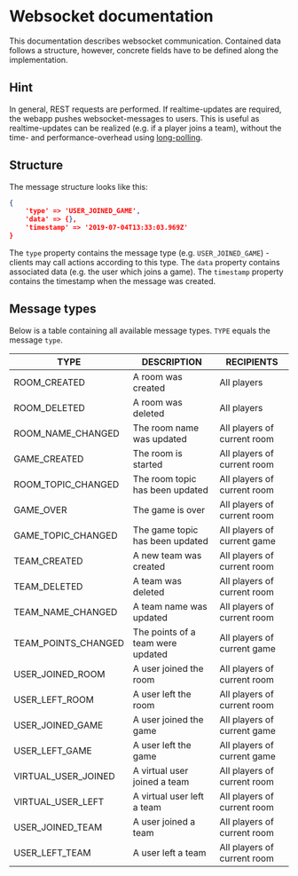 # Websocket documentation
This documentation describes websocket communication. Contained data follows a structure, however, concrete fields have to be defined along the implementation.

## Hint
In general, REST requests are performed. If realtime-updates are required, the webapp pushes websocket-messages to users. This is useful as realtime-updates can be realized (e.g. if a player joins a team), without the time- and performance-overhead using [long-polling](https://ably.com/blog/websockets-vs-long-polling).  

## Structure

The message structure looks like this:
```json
{
    'type' => 'USER_JOINED_GAME',
    'data' => {},
    'timestamp' => '2019-07-04T13:33:03.969Z'
}
```
The `type` property contains the message type (e.g. `USER_JOINED_GAME`) - clients may call actions according to this type. The `data` property contains associated data (e.g. the user which joins a game). The `timestamp` property contains the timestamp when the message was created.

## Message types

Below is a table containing all available message types. `TYPE` equals the message `type`.

| TYPE                | DESCRIPTION                       | RECIPIENTS                  |
|---------------------|-----------------------------------|-----------------------------|
| ROOM_CREATED        | A room was created                | All players                 |
| ROOM_DELETED        | A room was deleted                | All players                 |
| ROOM_NAME_CHANGED   | The room name was updated         | All players of current room |
| GAME_CREATED        | The room is started               | All players of current room |
| ROOM_TOPIC_CHANGED  | The room topic has been updated   | All players of current room |
| GAME_OVER           | The game is over                  | All players of current room |
| GAME_TOPIC_CHANGED  | The game topic has been updated   | All players of current game |
| TEAM_CREATED        | A new team was created            | All players of current room |
| TEAM_DELETED        | A team was deleted                | All players of current room |
| TEAM_NAME_CHANGED   | A team name was updated           | All players of current room |
| TEAM_POINTS_CHANGED | The points of a team were updated | All players of current game |
| USER_JOINED_ROOM    | A user joined the room            | All players of current room |
| USER_LEFT_ROOM      | A user left the room              | All players of current room |
| USER_JOINED_GAME    | A user joined the game            | All players of current game |
| USER_LEFT_GAME      | A user left the game              | All players of current game |
| VIRTUAL_USER_JOINED | A virtual user joined a team      | All players of current room |
| VIRTUAL_USER_LEFT   | A virtual user left a team        | All players of current room |
| USER_JOINED_TEAM    | A user joined a team              | All players of current room |
| USER_LEFT_TEAM      | A user left a team                | All players of current room |
